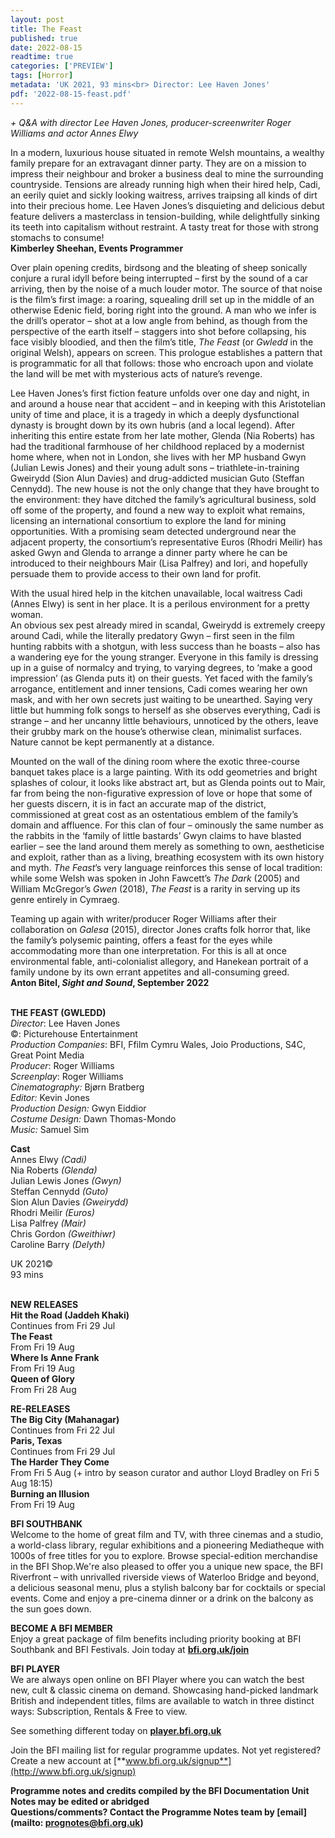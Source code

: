```yaml
---
layout: post
title: The Feast
published: true
date: 2022-08-15
readtime: true
categories: ['PREVIEW']
tags: [Horror]
metadata: 'UK 2021, 93 mins<br> Director: Lee Haven Jones'
pdf: '2022-08-15-feast.pdf'
---
```


_+ Q&A with director Lee Haven Jones, producer-screenwriter Roger Williams and actor Annes Elwy_

In a modern, luxurious house situated in remote Welsh mountains, a wealthy family prepare for an extravagant dinner party. They are on a mission to impress their neighbour and broker a business deal to mine the surrounding countryside. Tensions are already running high when their hired help, Cadi, an eerily quiet and sickly looking waitress, arrives traipsing all kinds of dirt into their precious home. Lee Haven Jones’s disquieting and delicious debut feature delivers a masterclass in tension-building, while delightfully sinking its teeth into capitalism without restraint. A tasty treat for those with strong stomachs  to consume!  
**Kimberley Sheehan, Events Programmer**

Over plain opening credits, birdsong and the bleating of sheep sonically conjure a rural idyll before being interrupted – first by the sound of a car arriving, then by the noise of a much louder motor. The source of that noise is the film’s first image: a roaring, squealing drill set up in the middle of an otherwise Edenic field, boring right into the ground. A man who we infer is the drill’s operator – shot at a low angle from behind, as though from the perspective of the earth itself – staggers into shot before collapsing, his face visibly bloodied, and then the film’s title, _The Feast_ (or _Gwledd_ in the original Welsh), appears on screen. This prologue establishes a pattern that is programmatic for all that follows: those who encroach upon and violate the land will be met with mysterious acts of nature’s revenge.

Lee Haven Jones’s first fiction feature unfolds over one day and night, in and around a house near that accident – and in keeping with this Aristotelian unity of time and place, it is a tragedy in which a deeply dysfunctional dynasty is brought down by its own hubris (and a local legend). After inheriting this entire estate from her late mother, Glenda (Nia Roberts) has had the traditional farmhouse of her childhood replaced by a modernist home where, when not in London, she lives with her MP husband Gwyn (Julian Lewis Jones) and their young adult sons – triathlete-in-training Gweirydd (Sion Alun Davies) and drug-addicted musician Guto (Steffan Cennydd). The new house is not the only change that they have brought to the environment: they have ditched the family’s agricultural business, sold off some of the property, and found a new way to exploit what remains, licensing an international consortium to explore the land for mining opportunities. With a promising seam detected underground near the adjacent property, the consortium’s representative Euros (Rhodri Meilir) has asked Gwyn and Glenda to arrange a dinner party where he can be introduced to their neighbours Mair (Lisa Palfrey) and Iori, and hopefully persuade them to provide access to their own land for profit.

With the usual hired help in the kitchen unavailable, local waitress Cadi (Annes Elwy) is sent in her place. It is a perilous environment for a pretty woman.  
An obvious sex pest already mired in scandal, Gweirydd is extremely creepy around Cadi, while the literally predatory Gwyn – first seen in the film hunting rabbits with a shotgun, with less success than he boasts – also has a wandering eye for the young stranger. Everyone in this family is dressing up in a guise of normalcy and trying, to varying degrees, to ‘make a good impression’ (as Glenda puts it) on their guests. Yet faced with the family’s arrogance, entitlement and inner tensions, Cadi comes wearing her own mask, and with her own secrets just waiting to be unearthed. Saying very little but humming folk songs to herself as she observes everything, Cadi is strange – and her uncanny little behaviours, unnoticed by the others, leave their grubby mark on the house’s otherwise clean, minimalist surfaces. Nature cannot be kept permanently at a distance.

Mounted on the wall of the dining room where the exotic three-course banquet takes place is a large painting. With its odd geometries and bright splashes of colour, it looks like abstract art, but as Glenda points out to Mair, far from being the non-figurative expression of love or hope that some of her guests discern, it is in fact an accurate map of the district, commissioned at great cost as an ostentatious emblem of the family’s domain and affluence. For this clan of four – ominously the same number as the rabbits in the ‘family of little bastards’ Gwyn claims to have blasted earlier – see the land around them merely as something to own, aestheticise and exploit, rather than as a living, breathing ecosystem with its own history and myth. _The Feast_’s very language reinforces this sense of local tradition: while some Welsh was spoken in John Fawcett’s _The Dark_ (2005) and William McGregor’s _Gwen_ (2018), _The Feast_ is a rarity in serving up its genre entirely in Cymraeg.

Teaming up again with writer/producer Roger Williams after their collaboration on _Galesa_ (2015), director Jones crafts folk horror that, like the family’s polysemic painting, offers a feast for the eyes while accommodating more than one interpretation. For this is all at once environmental fable, anti-colonialist allegory, and Hanekean portrait of a family undone by its own errant appetites and all-consuming greed.  
**Anton Bitel, _Sight and Sound_, September 2022**
<br><br>

**THE FEAST (GWLEDD)**  
_Director_: Lee Haven Jones  
©: Picturehouse Entertainment  
_Production Companies_: BFI, Ffilm Cymru Wales, Joio Productions, S4C, Great Point Media  
_Producer_: Roger Williams  
_Screenplay_: Roger Williams  
_Cinematography:_ Bjørn Bratberg  
_Editor:_ Kevin Jones  
_Production Design:_ Gwyn Eiddior  
_Costume Design:_ Dawn Thomas-Mondo  
_Music:_ Samuel Sim

**Cast**  
Annes Elwy _(Cadi)_  
Nia Roberts _(Glenda)_  
Julian Lewis Jones _(Gwyn)_  
Steffan Cennydd _(Guto)_  
Sion Alun Davies _(Gweirydd)_  
Rhodri Meilir _(Euros)_  
Lisa Palfrey _(Mair)_  
Chris Gordon _(Gweithiwr)_  
Caroline Barry _(Delyth)_

UK 2021©  
93 mins<br>
<br>

**NEW RELEASES**<br>
**Hit the Road (Jaddeh Khaki)**<br>
Continues from Fri 29 Jul<br>
**The Feast**<br>
From Fri 19 Aug<br>
**Where Is Anne Frank**<br>
From Fri 19 Aug<br>
**Queen of Glory**<br>
From Fri 28 Aug<br>

**RE-RELEASES**<br>
**The Big City (Mahanagar)**<br>
Continues from Fri 22 Jul<br>
**Paris, Texas**<br>
Continues from Fri 29 Jul<br>
**The Harder They Come**<br>
From Fri 5 Aug (+ intro by season curator and author Lloyd Bradley on Fri 5 Aug 18:15)<br>
**Burning an Illusion**<br>
From Fri 19 Aug<br>

**BFI SOUTHBANK**  
Welcome to the home of great film and TV, with three cinemas and a studio, a world-class library, regular exhibitions and a pioneering Mediatheque with 1000s of free titles for you to explore. Browse special-edition merchandise in the BFI Shop.We&#39;re also pleased to offer you a unique new space, the BFI Riverfront – with unrivalled riverside views of Waterloo Bridge and beyond, a delicious seasonal menu, plus a stylish balcony bar for cocktails or special events. Come and enjoy a pre-cinema dinner or a drink on the balcony as the sun goes down.  

**BECOME A BFI MEMBER**  
Enjoy a great package of film benefits including priority booking at BFI Southbank and BFI Festivals. Join today at [**bfi.org.uk/join**](http://www.bfi.org.uk/join)  

**BFI PLAYER**  
 We are always open online on BFI Player where you can watch the best new, cult &amp; classic cinema on demand. Showcasing hand-picked landmark British and independent titles, films are available to watch in three distinct ways: Subscription, Rentals &amp; Free to view.  

See something different today on [**player.bfi.org.uk**](https://player.bfi.org.uk)  

Join the BFI mailing list for regular programme updates. Not yet registered? Create a new account at [**www.bfi.org.uk/signup**](http://www.bfi.org.uk/signup)

**Programme notes and credits compiled by the BFI Documentation Unit  
Notes may be edited or abridged  
Questions/comments? Contact the Programme Notes team by [email](mailto: prognotes@bfi.org.uk)**

<!--stackedit_data:
eyJoaXN0b3J5IjpbMjIxNjc0MTddfQ==
-->
